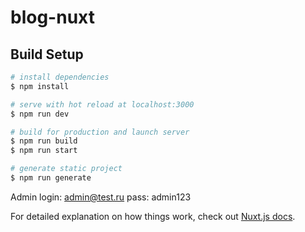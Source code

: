 # blog-nuxt

## Build Setup

```bash
# install dependencies
$ npm install

# serve with hot reload at localhost:3000
$ npm run dev

# build for production and launch server
$ npm run build
$ npm run start

# generate static project
$ npm run generate
```

Admin
login: admin@test.ru
pass: admin123

For detailed explanation on how things work, check out [Nuxt.js docs](https://nuxtjs.org).
